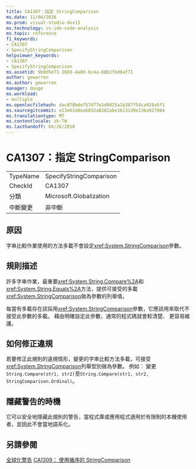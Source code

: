 ```yaml
---
title: CA1307：指定 StringComparison
ms.date: 11/04/2016
ms.prod: visual-studio-dev15
ms.technology: vs-ide-code-analysis
ms.topic: reference
f1_keywords:
- CA1307
- SpecifyStringComparison
helpviewer_keywords:
- CA1307
- SpecifyStringComparison
ms.assetid: 9b0d5e71-1683-4a0d-bc4a-68b2fbd8af71
author: gewarren
ms.author: gewarren
manager: douge
ms.workload:
- multiple
ms.openlocfilehash: dac870bde757d77e1d0025a1b387f54ca928a5f1
ms.sourcegitcommit: e13e61ddea6032a8282abe16131d9e136a927984
ms.translationtype: MT
ms.contentlocale: zh-TW
ms.lasthandoff: 04/26/2018
---
```

# <a name="ca1307-specify-stringcomparison"></a>CA1307：指定 StringComparison
|||
|-|-|
|TypeName|SpecifyStringComparison|
|CheckId|CA1307|
|分類|Microsoft.Globalization|
|中斷變更|非中斷|

## <a name="cause"></a>原因
 字串比較作業使用的方法多載不會設定<xref:System.StringComparison>參數。

## <a name="rule-description"></a>規則描述
 許多字串作業，最重要<xref:System.String.Compare%2A>和<xref:System.String.Equals%2A>方法，提供可接受的多載<xref:System.StringComparison>做為參數的列舉值。

 每當有多載存在該採用<xref:System.StringComparison>參數，它應該用來取代不接受此參數的多載。 藉由明確設定此參數，通常的程式碼就會較清楚、 更容易維護。

## <a name="how-to-fix-violations"></a>如何修正違規
 若要修正此規則的違規情形，變更的字串比較方法多載，可接受<xref:System.StringComparison>列舉型別做為參數。 例如： 變更`String.Compare(str1, str2)`至`String.Compare(str1, str2, StringComparison.Ordinal)`。

## <a name="when-to-suppress-warnings"></a>隱藏警告的時機
 它可以安全地隱藏此規則的警告，當程式庫或應用程式適用於有限制的本機使用者，並因此不會當地語系化。

## <a name="see-also"></a>另請參閱
 [全球化警告](../code-quality/globalization-warnings.md) [CA1309： 使用循序的 StringComparison](../code-quality/ca1309-use-ordinal-stringcomparison.md)